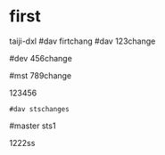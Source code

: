 # first
taiji-dxl
#dav firtchang
#dav 123change

#dev 456change

#mst 789change

123456

	#dav stschanges

#master sts1

1222ss

